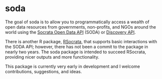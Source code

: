 
<!-- README.md is generated from README.Rmd. Please edit that file -->

# soda

<!-- badges: start -->
<!-- badges: end -->

The goal of soda is to allow you to programmatically access a wealth of
open data resources from governments, non-profits, and NGOs around the
world using the [Socrata Open Data API](https://dev.socrata.com) (SODA)
or [Discovery API](https://socratadiscovery.docs.apiary.io/).

There is another R package,
[RSocrata](https://github.com/Chicago/RSocrata), that supports basic
interactions with the SODA API; however, there has not been a commit to
the package in nearly two years. The soda package is intended to succeed
RSocrata, providing nicer outputs and more functionality.

This package is currently very early in development and I welcome
contributions, suggestions, and ideas.

<!--
## Installation

You can install the released version of soda from [CRAN](https://CRAN.R-project.org) with:

``` r
install.packages("soda")
```

And the development version from [GitHub](https://github.com/) with:

``` r
# install.packages("devtools")
devtools::install_github("mccarthy-m-g/soda")
```
## Example

This is a basic example which shows you how to solve a common problem:


```r
library(soda)
## basic example code
```

What is special about using `README.Rmd` instead of just `README.md`? You can include R chunks like so:


```r
summary(cars)
```

You'll still need to render `README.Rmd` regularly, to keep `README.md` up-to-date. `devtools::build_readme()` is handy for this. You could also use GitHub Actions to re-render `README.Rmd` every time you push. An example workflow can be found here: <https://github.com/r-lib/actions/tree/master/examples>.

You can also embed plots, for example:



In that case, don't forget to commit and push the resulting figure files, so they display on GitHub and CRAN.
-->

